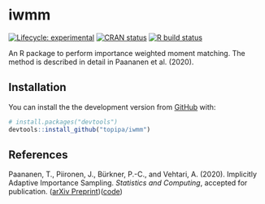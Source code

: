 
<!-- README.md is generated from README.Rmd. Please edit that file -->

# iwmm

<!-- badges: start -->

[![Lifecycle:
experimental](https://img.shields.io/badge/lifecycle-experimental-orange.svg)](https://www.tidyverse.org/lifecycle/#experimental)
[![CRAN
status](https://www.r-pkg.org/badges/version/powersense)](https://CRAN.R-project.org/package=iwmm)
[![R build
status](https://github.com/topipa/iwmm/workflows/R/badge.svg)](https://github.com/topipa/iwmm/actions)
<!-- badges: end -->

An R package to perform importance weighted moment matching. The method
is described in detail in Paananen et al.
(2020).

## Installation

<!-- You can install the released version of iwmm from [CRAN](https://CRAN.R-project.org) with: -->

<!-- ``` r -->

<!-- install.packages("iwmm") -->

<!-- ``` -->

<!-- And the development version from [GitHub](https://github.com/) with: -->

<!-- ``` r -->

<!-- # install.packages("devtools") -->

<!-- devtools::install_github("topipa/iwmm") -->

<!-- ``` -->

You can install the the development version from
[GitHub](https://github.com/) with:

``` r
# install.packages("devtools")
devtools::install_github("topipa/iwmm")
```

<!-- ## Example -->

<!-- This is a basic example which shows you how to solve a common problem: -->

<!-- ```{r example} -->

<!-- library(iwmm) -->

<!-- ## basic example code -->

<!-- ``` -->

<!-- What is special about using `README.Rmd` instead of just `README.md`? You can include R chunks like so: -->

<!-- ```{r cars} -->

<!-- summary(cars) -->

<!-- ``` -->

<!-- You'll still need to render `README.Rmd` regularly, to keep `README.md` up-to-date. -->

<!-- You can also embed plots, for example: -->

<!-- ```{r pressure, echo = FALSE} -->

<!-- plot(pressure) -->

<!-- ``` -->

<!-- In that case, don't forget to commit and push the resulting figure files, so they display on GitHub! -->

## References

Paananen, T., Piironen, J., Bürkner, P.-C., and Vehtari, A. (2020).
Implicitly Adaptive Importance Sampling. *Statistics and Computing*,
accepted for publication. ([arXiv
Preprint](https://arxiv.org/abs/1906.08850))([code](https://github.com/topipa/iter-mm-paper))
